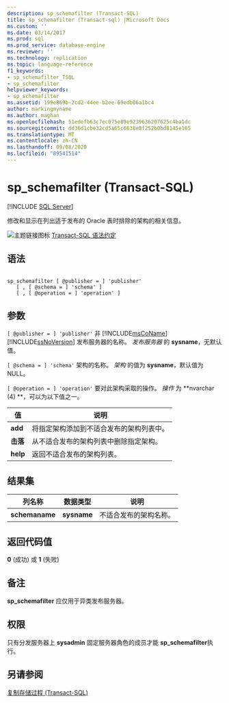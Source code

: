 ```yaml
---
description: sp_schemafilter (Transact-SQL)
title: sp_schemafilter (Transact-sql) |Microsoft Docs
ms.custom: ''
ms.date: 03/14/2017
ms.prod: sql
ms.prod_service: database-engine
ms.reviewer: ''
ms.technology: replication
ms.topic: language-reference
f1_keywords:
- sp_schemafilter_TSQL
- sp_schemafilter
helpviewer_keywords:
- sp_schemafilter
ms.assetid: 199e869b-2cd2-44ee-b2ee-69edb06a1bc4
author: markingmyname
ms.author: maghan
ms.openlocfilehash: 51edefb63c7ec075e89e9239636207625c4ba1dc
ms.sourcegitcommit: dd36d1cbe32cd5a65c6638e8f252b0bd8145e165
ms.translationtype: MT
ms.contentlocale: zh-CN
ms.lasthandoff: 09/08/2020
ms.locfileid: "89541514"
---
```

# <a name="sp_schemafilter-transact-sql"></a>sp_schemafilter (Transact-SQL)
[!INCLUDE [SQL Server](../../includes/applies-to-version/sqlserver.md)]

  修改和显示在列出适于发布的 Oracle 表时排除的架构的相关信息。  
  
 ![主题链接图标](../../database-engine/configure-windows/media/topic-link.gif "“主题链接”图标") [Transact-SQL 语法约定](../../t-sql/language-elements/transact-sql-syntax-conventions-transact-sql.md)  
  
## <a name="syntax"></a>语法  
  
```  
  
sp_schemafilter [ @publisher = ] 'publisher'   
   [ , [ @schema = ] 'schema' ]   
   [ , [ @operation = ] 'operation' ]   
```  
  
## <a name="arguments"></a>参数  
`[ @publisher = ] 'publisher'` 非 [!INCLUDE[msCoName](../../includes/msconame-md.md)] [!INCLUDE[ssNoVersion](../../includes/ssnoversion-md.md)] 发布服务器的名称。 *发布服务器* 的 **sysname**，无默认值。  
  
`[ @schema = ] 'schema'` 架构的名称。 *架构* 的值为 **sysname**，默认值为 NULL。  
  
`[ @operation = ] 'operation'` 要对此架构采取的操作。 *操作* 为 **nvarchar (4) **，可以为以下值之一。  
  
|值|说明|  
|-----------|-----------------|  
|**add**|将指定架构添加到不适合发布的架构列表中。|  
|**击落**|从不适合发布的架构列表中删除指定架构。|  
|**help**|返回不适合发布的架构列表。|  
  
## <a name="result-sets"></a>结果集  
  
|列名称|数据类型|说明|  
|-----------------|---------------|-----------------|  
|**schemaname**|**sysname**|不适合发布的架构名称。|  
  
## <a name="return-code-values"></a>返回代码值  
 **0** (成功) 或 **1** (失败)   
  
## <a name="remarks"></a>备注  
 **sp_schemafilter** 应仅用于异类发布服务器。  
  
## <a name="permissions"></a>权限  
 只有分发服务器上 **sysadmin** 固定服务器角色的成员才能 **sp_schemafilter**执行。  
  
## <a name="see-also"></a>另请参阅  
 [复制存储过程 (Transact-SQL)](../../relational-databases/system-stored-procedures/replication-stored-procedures-transact-sql.md)  
  
  

